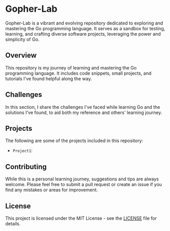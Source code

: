 # Gopher-Lab
Gopher-Lab is a vibrant and evolving repository dedicated to exploring and mastering the Go programming language. It serves as a sandbox for testing, learning, and crafting diverse software projects, leveraging the power and simplicity of Go.

## Overview

This repository is my journey of learning and mastering the Go programming language. It includes code snippets, small projects, and tutorials I've found helpful along the way.

## Challenges
In this section, I share the challenges I've faced while learning Go and the solutions I've found, to aid both my reference and others' learning journey.

## Projects
The following are some of the projects included in this repository:

- `Project1`: 

## Contributing
While this is a personal learning journey, suggestions and tips are always welcome. Please feel free to submit a pull request or create an issue if you find any mistakes or areas for improvement.

## License
This project is licensed under the MIT License - see the [LICENSE](LICENSE) file for details.
